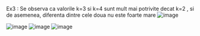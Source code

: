 Ex3 : Se observa ca valorile k=3 si k=4 sunt mult mai potrivite decat k=2 , si de asemenea, diferenta dintre cele doua nu este foarte mare
![image](https://github.com/MistreanuEmanuela/PMP-2023/assets/100144278/0c4d329a-6a7f-415b-9b70-bb5c736ae95d)


![image](https://github.com/MistreanuEmanuela/PMP-2023/assets/100144278/1d6a7391-e55e-4e77-8514-6c889b4ca7b8)
![image](https://github.com/MistreanuEmanuela/PMP-2023/assets/100144278/e7c81a19-51bd-41c6-99c9-dd4fb0ef9560)
![image](https://github.com/MistreanuEmanuela/PMP-2023/assets/100144278/41e1367c-c5a7-4a7f-9bb7-ae6f9398aefc)
